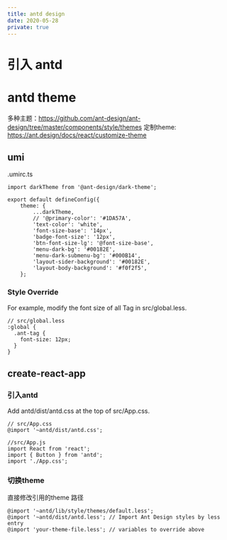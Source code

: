 ```yaml
---
title: antd design
date: 2020-05-28
private: true
---
```

# 引入 antd
# antd theme
多种主题：https://github.com/ant-design/ant-design/tree/master/components/style/themes
定制theme: https://ant.design/docs/react/customize-theme

## umi
.umirc.ts

    import darkTheme from '@ant-design/dark-theme';

    export default defineConfig({
        theme: {
            ...darkTheme,
            // '@primary-color': '#1DA57A',
            'text-color': 'white',
            'font-size-base': '14px',
            'badge-font-size': '12px',
            'btn-font-size-lg': '@font-size-base',
            'menu-dark-bg': '#00182E',
            'menu-dark-submenu-bg': '#000B14',
            'layout-sider-background': '#00182E',
            'layout-body-background': '#f0f2f5',
        };

### Style Override
For example, modify the font size of all Tag in src/global.less.

    // src/global.less
    :global {
      .ant-tag {
        font-size: 12px;
      }
    }

## create-react-app
### 引入antd
Add antd/dist/antd.css at the top of src/App.css.

    // src/App.css
    @import '~antd/dist/antd.css';

    //src/App.js
    import React from 'react';
    import { Button } from 'antd';
    import './App.css';

### 切换theme
直接修改引用的theme 路径

    @import '~antd/lib/style/themes/default.less';
    @import '~antd/dist/antd.less'; // Import Ant Design styles by less entry
    @import 'your-theme-file.less'; // variables to override above
